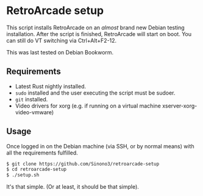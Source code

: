 # RetroArcade setup

This script installs RetroArcade on an *almost* brand new Debian testing installation. After the script is finished, RetroArcade will start on boot. You can still do VT switching via Ctrl+Alt+F2-12.

This was last tested on Debian Bookworm.

## Requirements

- Latest Rust nightly installed.
- `sudo` installed and the user executing the script must be sudoer.
- `git` installed.
- Video drivers for xorg (e.g. if running on a virtual machine xserver-xorg-video-vmware)

## Usage

Once logged in on the Debian machine (via SSH, or by normal means) with all the requirements fulfilled.

```bash
$ git clone https://github.com/Sinono3/retroarcade-setup
$ cd retroarcade-setup
$ ./setup.sh
```

It's that simple. (Or at least, it should be that simple).
